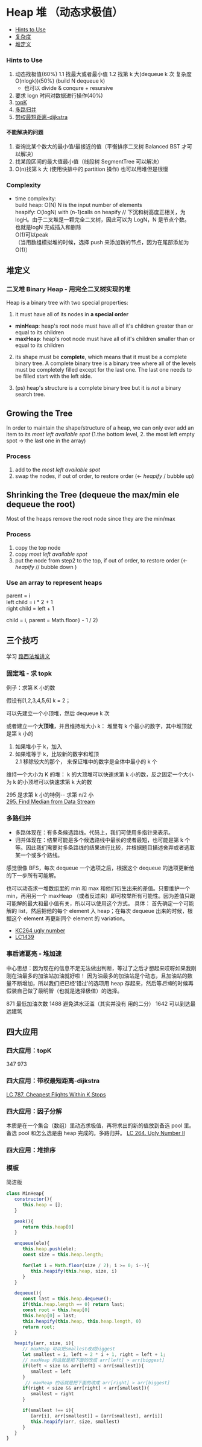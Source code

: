 # Heap 堆 （动态求极值）

- [Hints to Use](#Hints-to-Use)  
- [复杂度](#Complexity)  
- [堆定义](#堆定义)

### Hints to Use

1. 动态找极值(60%)
   1.1 找最大或者最小值
   1.2 找第 k ⼤(dequeue k 次 复杂度 O(nlogk))(50%) (build N dequeue k)
   - 也可以 divide & conqure + resursive
2. 要求 logn 时间对数据进⾏操作(40%)
3. [topK](#四大应用：topK)
4. [多路归并](#多路归并)
5. [带权最短距离-dijkstra](#四大应用：带权最短距离-dijkstra)

#### 不能解决的问题

1. 查询⽐某个数⼤的最⼩值/最接近的值（平衡排序⼆叉树 Balanced BST 才可以解决）
2. 找某段区间的最⼤值最⼩值（线段树 SegmentTree 可以解决）
3. O(n)找第 k ⼤ (使⽤快排中的 partition 操作) 也可以用堆但是很慢

### Complexity

- time complexity:  
  build heap: O(N) N is the input number of elements  
  heapify: O(logN) with (n-1)calls on heapify // 下沉和树高度正相关，为 logH。由于二叉堆是一颗完全二叉树，因此可以为 LogN，N 是节点个数。    
  也就是logN 完成插入和删除  
  O(1)可以peak  
  （当用数组模拟堆的时候，选择 push 来添加新的节点，因为在尾部添加为 O(1)）

## 堆定义

### 二叉堆 Binary Heap - 用完全二叉树实现的堆

Heap is a binary tree with two special properties:

1. it must have all of its nodes in **a special order**

- **minHeap**: heap's root node must have all of it's children greater than or equal to its children
- **maxHeap**: heap's root node must have all of it's children smaller than or equal to its children

2. its shape must be **complete**, which means that it must be a complete binary tree.
   A complete binary tree is a binary tree where all of the levels must be completely filled except for the last one. The last one needs to be filled start with the left side.

3. (ps) heap's structure is a complete binary tree but it is _not_ a binary search tree.

## Growing the Tree

In order to maintain the shape/structure of a heap, we can only ever add an item to its _most left available spot_ (1.the bottom level, 2. the most left empty spot -> the last one in the array)

### Process

1. add to the _most left available spot_
2. swap the nodes, if out of order, to restore order (<- _heapify_ / bubble up)

## Shrinking the Tree (dequeue the max/min ele dequeue the root)

Most of the heaps remove the root node since they are the min/max

### Process

1. copy the top node
2. copy _most left available spot_
3. put the node from step2 to the top, if out of order, to restore order (<- _heapify_ // bubble down )

### Use an array to represent heaps

parent = i  
left child = i \* 2 + 1  
right child = left + 1

child = i, parent = Math.floor(i - 1 / 2)

## 三个技巧

学习 [路西法堆讲义](https://leetcode-solution.cn/solutionDetail?url=https%3A%2F%2Fapi.github.com%2Frepos%2Fazl397985856%2Fleetcode%2Fcontents%2Fthinkings%2Fheap-2.md&type=1)

### 固定堆 - 求 topk

例子：求第 K 小的数

假设有[1,2,3,4,5,6] k = 2；

可以先建立一个小顶堆，然后 dequeue k 次

或者建立一个**大顶堆**，并且维持堆大小 k：
堆里有 k 个最小的数字，其中堆顶就是第 k 小的

1. 如果堆小于 k，加入
2. 如果堆等于 k，比较新的数字和堆顶  
   2.1 移除较大的那个， 来保证堆中的数字是全体中最小的 k 个

维持一个大小为 K 的堆： k 的大顶堆可以快速求第 k 小的数，反之固定一个大小为 k 的小顶堆可以快速求第 k 大的数

295 是求第 k 小的特例-- 求第 n/2 小  
[295. Find Median from Data Stream](https://github.com/lilyzhaoyilu/LeetCode-Notes/blob/master/Basic200/Heap/LC295.%20Find%20Median%20from%20Data%20Stream.md)

### 多路归并

- 多路体现在：有多条候选路线。代码上，我们可使用多指针来表示。
- 归并体现在：结果可能是多个候选路线中最长的或者最短，也可能是第 k 个 等。因此我们需要对多条路线的结果进行比较，并根据题目描述舍弃或者选取某一个或多个路线。

感觉很像 BFS，每次 dequeue 一个选项之后，根据这个 dequeue 的选项更新他的下一步所有可能解。

也可以动态求一堆数组里的 min 和 max 和他们衍生出来的差值。只要维护一个 min，再用另一个 maxHeap （或者反过来）即可枚举所有可能性。因为差值只跟可能解的最大和最小值有关，所以可以使用这个方式。
具体： 首先确定一个可能解的 list，然后把他的每个 element 入 heap；在每次 dequeue 出来的时候，根据这个 element 再更新同个 element 的 variation。

- [KC264 ugly number](https://github.com/lilyzhaoyilu/LeetCode-Notes/blob/master/Basic200/Heap/LC264.%20Ugly%20Number%20II.md)  
- [LC1439](https://github.com/lilyzhaoyilu/LeetCode-Notes/blob/master/Basic200/Heap/LC1439.%20Find%20the%20Kth%20Smallest%20Sum%20of%20a%20Matrix%20With%20Sorted%20Rows.md)

### 事后诸葛亮 - 堆加速

中心思想：因为现在的信息不足无法做出判断，等过了之后才想起来哎呀如果我刚刚在油最多的加油站加油就好啦！
因为油最多的加油站是个动态，且加油站的数量不断增加，所以我们把已经‘错过’的选项用 heap 存起来，然后等*后悔*的时候再假装自己做了最明智（也就是选择极值）的选择。

871 最低加油次数
1488 避免洪水泛滥（其实并没有 用的二分）
1642 可以到达最远建筑

## 四大应用

### 四大应用：topK

347
973

### 四大应用：带权最短距离-dijkstra

[LC 787. Cheapest Flights Within K Stops](https://github.com/lilyzhaoyilu/LeetCode-Notes/blob/master/Basic200/Heap/LC787.%20Cheapest%20Flights%20Within%20K%20Stops.md)

### 四大应用：因子分解

本质是在一个集合（数组）里动态求极值，再将求出的新的值放到备选 pool 里。备选 pool 和怎么选是由 heap 完成的。多路归并。
[LC 264. Ugly Number II](https://github.com/lilyzhaoyilu/LeetCode-Notes/blob/master/Basic200/Heap/LC264.%20Ugly%20Number%20II.md)

### 四大应用：堆排序



### 模板
简洁版
```JavaScript
class MinHeap{
   constructor(){
      this.heap = [];
   }

   peak(){
      return this.heap[0]
   }

   enqueue(ele){
      this.heap.push(ele);
      const size = this.heap.length;

      for(let i = Math.floor(size / 2); i >= 0; i--){
         this.heapify(this.heap, size, i)
      }
   }

   dequeue(){
      const last = this.heap.dequeue();
      if(this.heap.length == 0) return last;
      const root = this.heap[0]
      this.heap[0] = last;
      this.heapify(this.heap, this.heap.length, 0)
      return root;
   }

   heapify(arr, size, i){
      // maxHeap 可以把smallest改成biggest
      let smallest = i, left = 2 * i + 1, right = left + 1;
      // maxHeap 的话就是把下面的改成 arr[left] > arr[biggest]
      if(left < size && arr[left] < arr[smallest]){
         smallest = left
      }
       // maxHeap 的话就是把下面的改成 arr[right] > arr[biggest]
      if(right < size && arr[right] < arr[smallest]){
         smallest = right
      }

      if(smallest !== i){
         [arr[i], arr[smallest]] = [arr[smallest], arr[i]]
         this.heapify(arr, size, smallest)
      }
   }
}
```